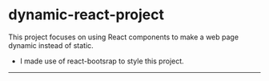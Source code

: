 # dynamic-react-project
This project focuses on using React components to make a web page dynamic instead of static.

* I made use of react-bootsrap to style this project.
<hr/>



